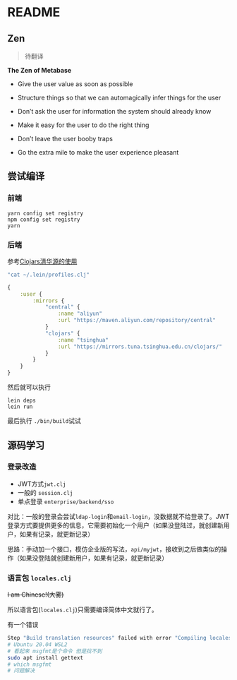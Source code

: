 # README

## Zen

> 待翻译

**The Zen of Metabase**


- Give the user value as soon as possible

- Structure things so that we can automagically infer things for the user

- Don’t ask the user for information the system should already know

- Make it easy for the user to do the right thing

- Don’t leave the user booby traps

- Go the extra mile to make the user experience pleasant 


## 尝试编译

### 前端

```shell
yarn config set registry
npm config set registry
yarn
```

### 后端

参考[Clojars清华源的使用](https://blog.csdn.net/chybr80884/article/details/100685816)

```clojure
"cat ~/.lein/profiles.clj"

{
    :user {
        :mirrors {
            "central" {
                :name "aliyun"
                :url "https://maven.aliyun.com/repository/central"
            }
            "clojars" {
                :name "tsinghua"
                :url "https://mirrors.tuna.tsinghua.edu.cn/clojars/"
            }
        }
    }
}

```

然后就可以执行

```shell
lein deps
lein run
```

最后执行 `./bin/build`试试

## 源码学习

### 登录改造 

- JWT方式`jwt.clj`
- 一般的 `session.clj`
- 单点登录 `enterprise/backend/sso` 

对比：一般的登录会尝试`ldap-login`和`email-login`，没数据就不给登录了。JWT登录方式要提供更多的信息，它需要初始化一个用户（如果没登陆过，就创建新用户，如果有记录，就更新记录）

思路：手动加一个接口，模仿企业版的写法，`api/myjwt`，接收到之后做类似的操作（如果没登陆就创建新用户，如果有记录，就更新记录）


### 语言包 `locales.clj`

~~I am Chinese!(大雾)~~

所以语言包(`locales.clj`)只需要编译简体中文就行了。

有一个错误

```bash
Step "Build translation resources" failed with error "Compiling locales/nl.po for frontend...\n+ Warning: removed 8 fuzzy translations\n./bin/i18n/build-translation-resources: 43: msgfmt: not found"
# Ubuntu 20.04 WSL2 
# 看起来 msgfmt是个命令 但是找不到
sudo apt install gettext
# which msgfmt
# 问题解决
```
